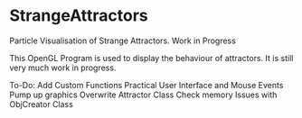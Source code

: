 # StrangeAttractors
Particle Visualisation of Strange Attractors. Work in Progress

This OpenGL Program is used to display the behaviour of attractors. It is still very much work in progress. 

To-Do:
Add Custom Functions
Practical User Interface and Mouse Events
Pump up graphics
Overwrite Attractor Class
Check memory Issues with ObjCreator Class
